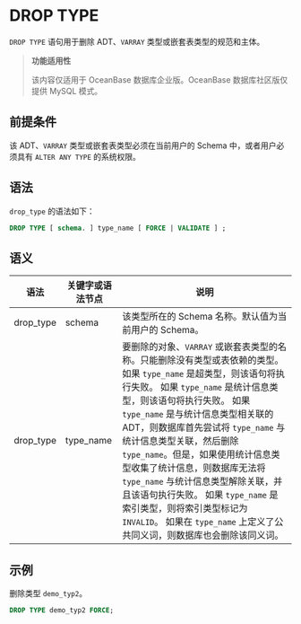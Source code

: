 DROP TYPE 
==============================

`DROP TYPE` 语句用于删除 ADT、`VARRAY` 类型或嵌套表类型的规范和主体。

>**功能适用性**
>
>该内容仅适用于 OceanBase 数据库企业版。OceanBase 数据库社区版仅提供 MySQL 模式。

前提条件 
-------------------------

该 ADT、`VARRAY` 类型或嵌套表类型必须在当前用户的 Schema 中，或者用户必须具有 `ALTER ANY TYPE` 的系统权限。

语法 
-----------------------

`drop_type` 的语法如下：

```sql
DROP TYPE [ schema. ] type_name [ FORCE | VALIDATE ] ;
```



语义 
-----------------------



|    语法     | 关键字或语法节点  |                                                                                                                                                                                                              说明                                                                                                                                                                                                              |
|-----------|-----------|------------------------------------------------------------------------------------------------------------------------------------------------------------------------------------------------------------------------------------------------------------------------------------------------------------------------------------------------------------------------------------------------------------------------------|
| drop_type | schema    | 该类型所在的 Schema 名称。默认值为当前用户的 Schema。                                                                                                                                                                                                                                                                                                                                                                                           |
| drop_type | type_name | 要删除的对象、`VARRAY` 或嵌套表类型的名称。只能删除没有类型或表依赖的类型。 如果 `type_name` 是超类型，则该语句将执行失败。 如果 `type_name` 是统计信息类型，则该语句将执行失败。 如果 `type_name` 是与统计信息类型相关联的 ADT，则数据库首先尝试将 `type_name` 与统计信息类型关联，然后删除`type_name`。但是，如果使用统计信息类型收集了统计信息，则数据库无法将`type_name` 与统计信息类型解除关联，并且该语句执行失败。 如果 `type_name` 是索引类型，则将索引类型标记为 `INVALID`。 如果在 `type_name` 上定义了公共同义词，则数据库也会删除该同义词。 |



示例 
-----------------------

删除类型 `demo_typ2`。

```sql
DROP TYPE demo_typ2 FORCE;
```


